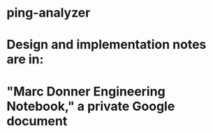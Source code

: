 # ping-analyzer

# Design and implementation notes are in:
# "Marc Donner Engineering Notebook," a private Google document 

# 
